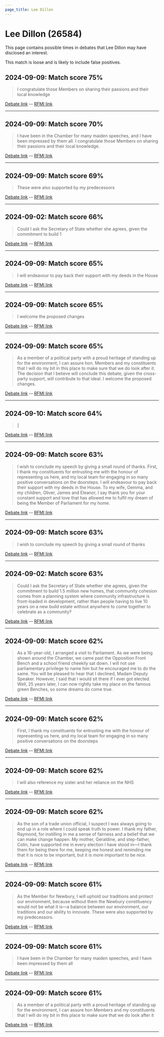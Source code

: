 ```yaml
---
page_title: Lee Dillon
---
```


# Lee Dillon  (26584)

This page contains possible times in debates that Lee Dillon may have disclosed an interest.

This match is loose and is likely to include false positives. 



## 2024-09-09: Match score 75%

>I congratulate those Members on sharing their passions and their local knowledge

[Debate link](https://www.theyworkforyou.com/debates/?id=2024-09-09b.642.1)  --  [RFMI link](https://www.theyworkforyou.com/mp/26584/register)


---



## 2024-09-09: Match score 70%

>I have been in the Chamber for many maiden speeches, and I have been impressed by them all. I congratulate those Members on sharing their passions and their local knowledge.

[Debate link](https://www.theyworkforyou.com/debates/?id=2024-09-09b.642.1)  --  [RFMI link](https://www.theyworkforyou.com/mp/26584/register)


---



## 2024-09-09: Match score 69%

>These were also supported by my predecessors

[Debate link](https://www.theyworkforyou.com/debates/?id=2024-09-09b.642.1)  --  [RFMI link](https://www.theyworkforyou.com/mp/26584/register)


---



## 2024-09-02: Match score 66%

>Could I ask the Secretary of State whether she agrees, given the commitment to build 1

[Debate link](https://www.theyworkforyou.com/debates/?id=2024-09-02a.8.0)  --  [RFMI link](https://www.theyworkforyou.com/mp/26584/register)


---



## 2024-09-09: Match score 65%

>I will endeavour to pay back their support with my deeds in the House

[Debate link](https://www.theyworkforyou.com/debates/?id=2024-09-09b.642.1)  --  [RFMI link](https://www.theyworkforyou.com/mp/26584/register)


---



## 2024-09-09: Match score 65%

>I welcome the proposed changes

[Debate link](https://www.theyworkforyou.com/debates/?id=2024-09-09b.642.1)  --  [RFMI link](https://www.theyworkforyou.com/mp/26584/register)


---



## 2024-09-09: Match score 65%

>As a member of a political party with a proud heritage of standing up for the environment, I can assure hon. Members and my constituents that I will do my bit in this place to make sure that we do look after it. The decision that I believe will conclude this debate, given the cross-party support, will contribute to that ideal. I welcome the proposed changes.

[Debate link](https://www.theyworkforyou.com/debates/?id=2024-09-09b.642.1)  --  [RFMI link](https://www.theyworkforyou.com/mp/26584/register)


---



## 2024-09-10: Match score 64%

>]

[Debate link](https://www.theyworkforyou.com/debates/?id=2024-09-10a.677.6)  --  [RFMI link](https://www.theyworkforyou.com/mp/26584/register)


---



## 2024-09-09: Match score 63%

>I wish to conclude my speech by giving a small round of thanks. First, I thank my constituents for entrusting me with the honour of representing us here, and my local team for engaging in so many positive conversations on the doorsteps. I will endeavour to pay back their support with my deeds in the House. To my wife, Gemma, and my children, Oliver, James and Eleanor, I say thank you for your constant support and love that has allowed me to fulfil my dream of being the Member of Parliament for my home.

[Debate link](https://www.theyworkforyou.com/debates/?id=2024-09-09b.642.1)  --  [RFMI link](https://www.theyworkforyou.com/mp/26584/register)


---



## 2024-09-09: Match score 63%

>I wish to conclude my speech by giving a small round of thanks

[Debate link](https://www.theyworkforyou.com/debates/?id=2024-09-09b.642.1)  --  [RFMI link](https://www.theyworkforyou.com/mp/26584/register)


---



## 2024-09-02: Match score 63%

>Could I ask the Secretary of State whether she agrees, given the commitment to build 1.5 million new homes, that community cohesion comes from a planning system where community infrastructure is front-loaded in development, rather than people having to live 10 years on a new build estate without anywhere to come together to celebrate as a community?

[Debate link](https://www.theyworkforyou.com/debates/?id=2024-09-02a.8.0)  --  [RFMI link](https://www.theyworkforyou.com/mp/26584/register)


---



## 2024-09-09: Match score 62%

>As a 16-year-old, I arranged a visit to Parliament. As we were being shown around the Chamber, we came past the Opposition Front Bench and a school friend cheekily sat down. I will not use parliamentary privilege to name him but he encouraged me to do the same. You will be pleased to hear that I declined, Madam Deputy Speaker. However, I said that I would sit there if I ever  got elected. Well, 25 years later, I can now rightly take my place on the famous green Benches, so some dreams do come true.

[Debate link](https://www.theyworkforyou.com/debates/?id=2024-09-09b.642.1)  --  [RFMI link](https://www.theyworkforyou.com/mp/26584/register)


---



## 2024-09-09: Match score 62%

>First, I thank my constituents for entrusting me with the honour of representing us here, and my local team for engaging in so many positive conversations on the doorsteps

[Debate link](https://www.theyworkforyou.com/debates/?id=2024-09-09b.642.1)  --  [RFMI link](https://www.theyworkforyou.com/mp/26584/register)


---



## 2024-09-09: Match score 62%

>I will also reference my sister and her reliance on the NHS

[Debate link](https://www.theyworkforyou.com/debates/?id=2024-09-09b.642.1)  --  [RFMI link](https://www.theyworkforyou.com/mp/26584/register)


---



## 2024-09-09: Match score 62%

>As the son of a trade union official, I suspect I was always going to end up in a role where I could speak truth to power. I thank my father, Raymond, for instilling in me a sense of fairness and a belief that we can make change happen. My mother, Geraldine, and step-father, Colin, have supported me in every election I have stood in—I thank them for being there for me, keeping me honest and reminding me that it is nice to be important, but it is more important to be nice.

[Debate link](https://www.theyworkforyou.com/debates/?id=2024-09-09b.642.1)  --  [RFMI link](https://www.theyworkforyou.com/mp/26584/register)


---



## 2024-09-09: Match score 61%

>As the Member for Newbury, I will uphold our traditions and protect our environment, because without them the Newbury constituency would not be what it  is—a balance between our environment, our traditions and our ability to innovate. These were also supported by my predecessors.

[Debate link](https://www.theyworkforyou.com/debates/?id=2024-09-09b.642.1)  --  [RFMI link](https://www.theyworkforyou.com/mp/26584/register)


---



## 2024-09-09: Match score 61%

>I have been in the Chamber for many maiden speeches, and I have been impressed by them all

[Debate link](https://www.theyworkforyou.com/debates/?id=2024-09-09b.642.1)  --  [RFMI link](https://www.theyworkforyou.com/mp/26584/register)


---



## 2024-09-09: Match score 61%

>As a member of a political party with a proud heritage of standing up for the environment, I can assure hon Members and my constituents that I will do my bit in this place to make sure that we do look after it

[Debate link](https://www.theyworkforyou.com/debates/?id=2024-09-09b.642.1)  --  [RFMI link](https://www.theyworkforyou.com/mp/26584/register)


---

